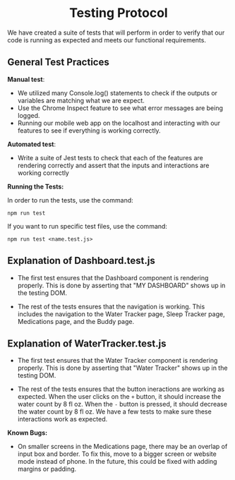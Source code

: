 <h1 align="center"><strong>Testing Protocol</strong></h1>

We have created a suite of tests that will perform in order to verify that our code is running as expected and meets our functional requirements.

<h2>General Test Practices</h2>

**Manual test**:
- We utilized many Console.log() statements to check if the outputs or variables are matching what we are expect.
- Use the Chrome Inspect feature to see what error messages are being logged.
- Running our mobile web app on the localhost and interacting with our features to see if everything is working correctly.

**Automated test**:
- Write a suite of Jest tests to check that each of the features are rendering correctly and assert that the inputs and interactions are working correctly

**Running the Tests:**

In order to run the tests, use the command:
```
npm run test
```

If you want to run specific test files, use the command:
```
npm run test <name.test.js>
```

<h2>Explanation of Dashboard.test.js</h2>

- The first test ensures that the Dashboard component is rendering properly. This is done by asserting that "MY DASHBOARD" shows up in the testing DOM.

- The rest of the tests ensures that the navigation is working. This includes the navigation to the Water Tracker page, Sleep Tracker page, Medications page, and the Buddy page. 

<h2>Explanation of WaterTracker.test.js</h2>

- The first test ensures that the Water Tracker component is rendering properly. This is done by asserting that "Water Tracker" shows up in the testing DOM.

- The rest of the tests ensures that the button ineractions are working as expected. When the user clicks on the `+` button, it should increase the water count by 8 fl oz. When the `-` button is pressed, it should decrease the water count by 8 fl oz. We have a few tests to make sure these interactions work as expected.

**Known Bugs:**

- On smaller screens in the Medications page, there may be an overlap of input box and border. To fix this, move to a bigger screen or website mode instead of phone. In the future, this could be fixed with adding margins or padding.